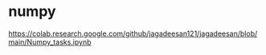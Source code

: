 # numpy
https://colab.research.google.com/github/jagadeesan121/jagadeesan/blob/main/Numpy_tasks.ipynb
